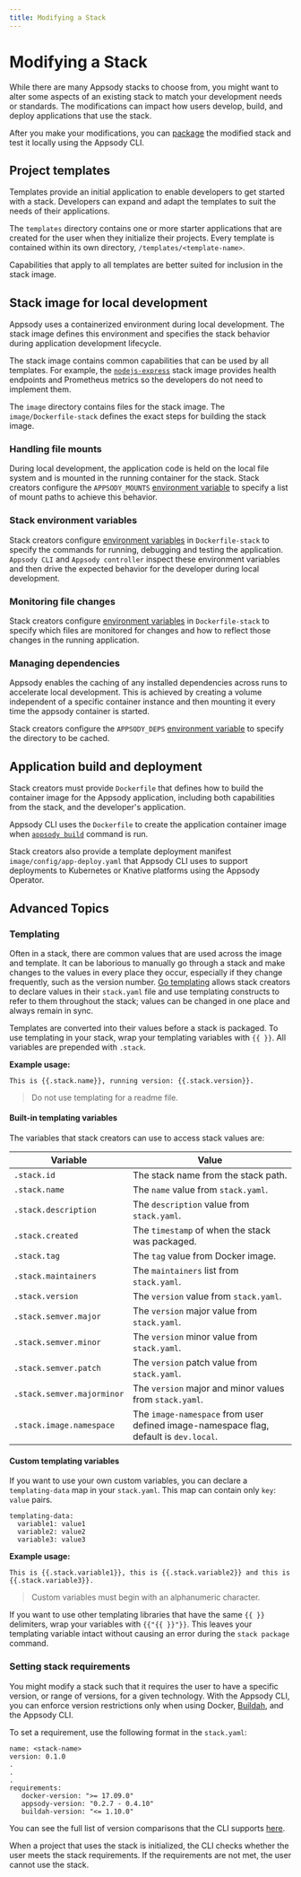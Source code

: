 ```yaml
---
title: Modifying a Stack
---
```


# Modifying a Stack
While there are many Appsody stacks to choose from, you might want to alter some aspects of an existing stack to match your development needs or standards. The modifications can impact how users develop, build, and deploy applications that use the stack.

After you make your modifications, you can [package](/content/docs/stacks/package.md) the modified stack and test it locally using the Appsody CLI.

## Project templates
Templates provide an initial application to enable developers to get started with a stack. Developers can expand and adapt the templates to suit the needs of their applications.

The `templates` directory contains one or more starter applications that are created for the user when they initialize their projects. Every template is contained within its own directory, `/templates/<template-name>`.

Capabilities that apply to all templates are better suited for inclusion in the stack image.

## Stack image for local development
Appsody uses a containerized environment during local development. The stack image defines this environment and specifies the stack behavior during application development lifecycle.

The stack image contains common capabilities that can be used by all templates. For example, the [`nodejs-express`](https://github.com/appsody/stacks/tree/master/incubator/nodejs-express) stack image provides health endpoints and Prometheus metrics so the developers do not need to implement them.

The `image` directory contains files for the stack image. The `image/Dockerfile-stack` defines the exact steps for building the stack image.

### Handling file mounts
During local development, the application code is held on the local file system and is mounted in the running container for the stack. Stack creators configure the `APPSODY_MOUNTS` [environment variable](/content/docs/stacks/environment-variables.md) to specify a list of mount paths to achieve this behavior.

### Stack environment variables
Stack creators configure [environment variables](/content/docs/stacks/environment-variables.md) in `Dockerfile-stack` to specify the commands for running, debugging and testing the application. `Appsody CLI` and `Appsody controller` inspect these environment variables and then drive the expected behavior for the developer during local development.

### Monitoring file changes
Stack creators configure [environment variables](/content/docs/stacks/environment-variables.md) in `Dockerfile-stack` to specify which files are monitored for changes and how to reflect those changes in the running application.

### Managing dependencies
Appsody enables the caching of any installed dependencies across runs to accelerate local development. This is achieved by creating a volume independent of a specific container instance and then mounting it every time the appsody container is started.

Stack creators configure the `APPSODY_DEPS` [environment variable](/content/docs/stacks/environment-variables.md) to specify the directory to be cached.

## Application build and deployment
Stack creators must provide `Dockerfile` that defines how to build the container image for the Appsody application, including both capabilities from the stack, and the developer's application.

Appsody CLI uses the `Dockerfile` to create the application container image when [`appsody build`](/content/docs/using-appsody/cli-commands.md/#appsody-build) command is run.

Stack creators also provide a template deployment manifest `image/config/app-deploy.yaml` that Appsody CLI uses to support deployments to Kubernetes or Knative platforms using the Appsody Operator.

## Advanced Topics

### Templating

Often in a stack, there are common values that are used across the image and template. It can be laborious to manually go through a stack and make changes to the values in every place they occur, especially if they change frequently, such as the version number. [Go templating](https://golang.org/pkg/text/template/) allows stack creators to declare values in their `stack.yaml` file and use templating constructs to refer to them throughout the stack; values can be changed in one place and always remain in sync.

Templates are converted into their values before a stack is packaged. To use templating in your stack, wrap your templating variables with `{{ }}`.  All variables are prepended with `.stack`.

**Example usage:**

```
This is {{.stack.name}}, running version: {{.stack.version}}.
```

> Do not use templating for a readme file.

#### Built-in templating variables

The variables that stack creators can use to access stack values are:

| Variable                  | Value                                                                                 |
| ------------------------- | ------------------------------------------------------------------------------------- |
| `.stack.id`               | The stack name from the stack path.                                                   |
| `.stack.name`             | The `name` value from `stack.yaml`.                                                   |
| `.stack.description`      | The `description` value from `stack.yaml`.                                            |
| `.stack.created`          | The `timestamp` of when the stack was packaged.                                       |
| `.stack.tag`              | The `tag` value from Docker image.                                                    |
| `.stack.maintainers`      | The `maintainers` list from `stack.yaml`.                                             |
| `.stack.version`          | The `version` value from `stack.yaml`.                                                |
| `.stack.semver.major`     | The `version` major value from `stack.yaml`.                                          |
| `.stack.semver.minor`     | The `version` minor value from `stack.yaml`.                                          |
| `.stack.semver.patch`     | The `version` patch value from `stack.yaml`.                                          |
| `.stack.semver.majorminor`| The `version` major and minor values from `stack.yaml`.                               |
| `.stack.image.namespace`  | The `image-namespace` from user defined image-namespace flag, default is `dev.local`. |

#### Custom templating variables

If you want to use your own custom variables, you can declare a `templating-data` map in your `stack.yaml`. This map can contain only `key`: `value` pairs.

```
templating-data:
  variable1: value1
  variable2: value2
  variable3: value3
```

**Example usage:**

```
This is {{.stack.variable1}}, this is {{.stack.variable2}} and this is {{.stack.variable3}}.
```

> Custom variables must begin with an alphanumeric character.

If you want to use other templating libraries that have the same `{{ }}` delimiters, wrap your variables with `{{"{{ }}"}}`. This leaves your templating variable intact without causing an error during the `stack package` command.

### Setting stack requirements

You might modify a stack such that it requires the user to have a specific version, or range of versions, for a given technology. With the Appsody CLI, you can enforce version restrictions only when using Docker, [Buildah](https://buildah.io/), and the Appsody CLI.

To set a requirement, use the following format in the `stack.yaml`:
```
name: <stack-name>
version: 0.1.0
.
.
.
requirements:
   docker-version: ">= 17.09.0"
   appsody-version: "0.2.7 - 0.4.10"
   buildah-version: "<= 1.10.0"
```

You can see the full list of version comparisons that the CLI supports [here](https://github.com/Masterminds/semver#basic-comparisons).

When a project that uses the stack is initialized, the CLI checks whether the user meets the stack requirements. If the requirements are not met, the user cannot use the stack.
